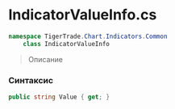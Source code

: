 
# IndicatorValueInfo.cs
```csharp
namespace TigerTrade.Chart.Indicators.Common  
    class IndicatorValueInfo
```

> Описание

### Синтаксис
```csharp
public string Value { get; }
```

